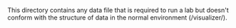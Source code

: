 This directory contains any data file that is required to run a lab but doesn't conform with the structure of data in the normal environment (/visualizer/).

